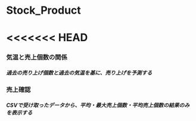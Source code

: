 # Stock_Product

<<<<<<< HEAD
=======
### 気温と売上個数の関係

##### 過去の売り上げ個数と過去の気温を基に、売り上げを予測する

### 売上確認

##### CSVで受け取ったデータから、平均・最大売上個数・平均売上個数の結果のみを表示する

